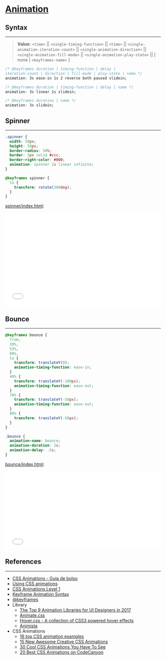 # [Animation](https://developer.mozilla.org/en-US/docs/Web/CSS/animation)

## Syntax
---

> <b>Value:</b> `<time>` \|\| `<single-timing-function>` \|\| `<time>` \|\| `<single-animation-iteration-count>` \|\| `<single-animation-direction>` \|\| `<single-animation-fill-mode>` \|\| `<single-animation-play-state>` \|\| [ none \| `<keyframes-name>` ]

```css
/* @keyframes duration | timing-function | delay | 
iteration-count | direction | fill-mode | play-state | name */
animation: 3s ease-in 1s 2 reverse both paused slidein;

/* @keyframes duration | timing-function | delay | name */
animation: 3s linear 1s slidein;

/* @keyframes duration | name */
animation: 3s slidein;
```

## Spinner
---

```css
.spinner {
  width: 50px;
  height: 50px;
  border-radius: 50%;
  border: 5px solid #ccc;
  border-right-color: #000;
  animation: spinner 1s linear infinite;
}

@keyframes spinner {
  to {
    transform: rotate(360deg);
  }
}
```

[spinner/index.html](spinner/index.html):

<iframe 
  src="spinner/index.html" 
  width="100%"
  height="300px"
  frameborder="0"
  allowfullscreen>
</iframe>

## Bounce
---

```css
@keyframes bounce {
  from,
  20%,
  53%,
  80%,
  to {
    transform: translateY(0);
    animation-timing-function: ease-in;
  }
  40% {
    transform: translateY(-100px);
    animation-timing-function: ease-out;
  }
  70% {
    transform: translateY(-50px);
    animation-timing-function: ease-out;
  }
  90% {
    transform: translateY(-50px);
  }
}

.bounce {
  animation-name: bounce;
  animation-duration: 2s;
  animation-delay: .5s;
}
```

[bounce/index.html](bounce/index.html):

<iframe 
  src="bounce/index.html" 
  width="100%"
  height="250px"
  frameborder="0"
  allowfullscreen>
</iframe>

## References
---

- [CSS Animations - Guia de bolso](https://legacy.gitbook.com/book/daliannyvieira/css-animations-pocket-guide/details)
- [Using CSS animations](https://developer.mozilla.org/en-US/docs/Web/CSS/CSS_Animations/Using_CSS_animations)
- [CSS Animations Level 1](https://www.w3.org/TR/css-animations-1/)
- [Keyframe Animation Syntax](https://css-tricks.com/snippets/css/keyframe-animation-syntax/)
- [@keyframes](https://tympanus.net/codrops/css_reference/keyframes/)
- Library
  - [The Top 9 Animation Libraries for UI Designers in 2017](https://www.sitepoint.com/our-top-9-animation-libraries/)
  - [Animate.css](https://daneden.github.io/animate.css/)
  - [Hover.css - A collection of CSS3 powered hover effects](http://ianlunn.github.io/Hover/)
  - [Animista](http://animista.net/play/basic/slide-fwd)
- CSS Animations 
  - [16 top CSS animation examples](https://www.creativebloq.com/inspiration/css-animation-examples)
  - [15 New Awesome Creative CSS Animations](https://cssnewbie.com/15-new-awesome-creative-css-animations/#.W049pS2ZM0o)
  - [30 Cool CSS Animations You Have To See](https://www.hongkiat.com/blog/creative-css-animations/)
  - [20 Best CSS Animations on CodeCanyon](https://code.tutsplus.com/tutorials/20-best-css-animations--cms-27561)
